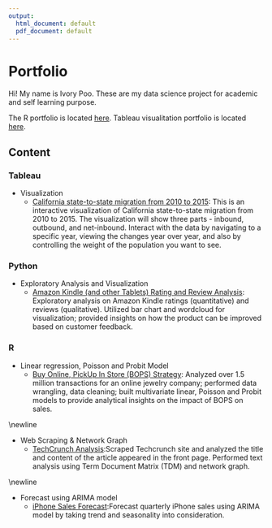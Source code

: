 ```yaml
---
output:
  html_document: default
  pdf_document: default
---
```

# Portfolio

Hi! My name is Ivory Poo. These are my data science project for academic and self learning purpose.

The R portfolio is located [here](http://rpubs.com/ivorypoo).
Tableau visualitation portfolio is located [here](https://public.tableau.com/profile/ivory.poo#!/).

## Content
### Tableau
  * Visualization
    + [California state-to-state migration from 2010 to 2015](https://public.tableau.com/profile/ivory.poo#!/vizhome/CaliforniaState-to-StateMigration/CaliforniaInterstateMigrationfrom2000to2015): This is an interactive visualization of California state-to-state migration from 2010 to 2015. The visualization will show three parts - inbound, outbound, and net-inbound. Interact with the data by navigating to a specific year, viewing the changes year over year, and also by controlling the weight of the population you want to see. 

### Python
  * Exploratory Analysis and Visualization
    + [Amazon Kindle (and other Tablets) Rating and Review Analysis](https://github.com/ivorypoo/AmazonTabletReviewAnalysis/blob/master/Project_Ivory_Poo.ipynb): Exploratory analysis on Amazon Kindle ratings (quantitative) and reviews (qualitative). Utilized bar chart and wordcloud for visualization; provided insights on how the product can be improved based on customer feedback.

### R
  * Linear regression, Poisson and Probit Model
    + [Buy Online, PickUp In Store (BOPS) Strategy](https://github.com/ivorypoo/AmazonTabletReviewAnalysis/blob/master/Project_Ivory_Poo.ipynb): Analyzed over 1.5 million transactions for an online jewelry company; performed data wrangling, data cleaning; built multivariate linear, Poisson and Probit models to provide analytical insights on the impact of BOPS on sales.

\newline

  * Web Scraping & Network Graph
    + [TechCrunch Analysis](http://rpubs.com/ivorypoo/techcrunchanalysis):Scraped Techcrunch site and analyzed the title and content of the article appeared in the front page. Performed text analysis using Term Document Matrix (TDM) and network graph.

\newline

  * Forecast using ARIMA model
    + [iPhone Sales Forecast](http://rpubs.com/ivorypoo/forecastiphonesales):Forecast quarterly iPhone sales using ARIMA model by taking trend and seasonality into consideration.






